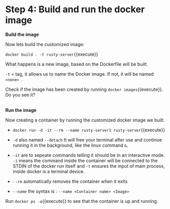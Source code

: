 # Step 4: Build and run the docker image

**Build the image**

Now lets build the customized image:

`docker build . -t rusty-server`{{execute}}

What happens is a new image, based on the Dockerfile will be built.

`-t` = tag, it allows us to name the Docker image. If not, it will be named `<none> `.

Check if the image has been created by running `docker images`{{execute}}. Do you see it?
<br/><br/>

**Run the image**

Now creating a container by running the customized docker image we built.

- `docker run -d -it --rm --name rusty-server1 rusty-server`{{execute}}

- `-d` also named `--detach` It will free your terminal after use and continue running it in the background, like the linux command `&`.

- `-it` are to sepeate commands telling it should be in an interactive mode. `-i` means the command inside the container will be connected to the STDIN of the docker run itself and `-t` ensures the input of main process, inside docker is a terminal device.

- `--rm` automatically removes the container when it exits

- `--name` the syntax is : `--name <Container name> <Image>`

Run `docker ps -a`{{execute}} to see that the container is up and running.


